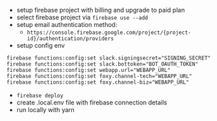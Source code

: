 - setup firebase project with billing and upgrade to paid plan
- select firebase project via `firebase use --add`
- setup email authentication method:
    * `https://console.firebase.google.com/project/{project-id}/authentication/providers`
- setup config env
```
firebase functions:config:set slack.signingsecret="SIGNING_SECRET"
firebase functions:config:set slack.bottoken="BOT_OAUTH_TOKEN"
firebase functions:config:set webapp.url="WEBAPP_URL"
firebase functions:config:set foxy.channel-tech="WEBAPP_URL"
firebase functions:config:set foxy.channel-biz="WEBAPP_URL"
```
- `firebase deploy`
- create .local.env file with firebase connection details
- run locally with yarn
